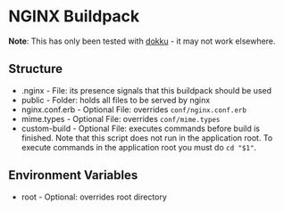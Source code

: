 # NGINX Buildpack

**Note**: This has only been tested with [dokku](https://github.com/progrium/dokku) - it may not work elsewhere.

## Structure
* .nginx - File: its presence signals that this buildpack should be used
* public - Folder: holds all files to be served by nginx
* nginx.conf.erb - Optional File: overrides `conf/nginx.conf.erb`
* mime.types - Optional File: overrides `conf/mime.types`
* custom-build - Optional File: executes commands before build is finished. Note that this script does not run in the application root. To execute commands in the application root you must do `cd "$1"`.

## Environment Variables
* root - Optional: overrides root directory
